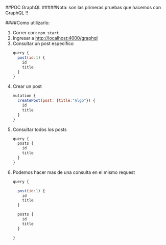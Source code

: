 ##POC GraphQL
#####Nota: son las primeras pruebas que hacemos con GraphQL !!

####Como utilizarlo:
1. Correr con: ```npm start```
2. Ingresar a [http://localhost:4000/graphql](http://localhost:4000/graphql)
3. Consultar un post especifico
    ```javascript
    query {
      post(id:1) {
        id
        title
      }
    }
    ```
4. Crear un post
    ```javascript
    mutation {
      createPost(post: {title:"Algo"}) {
        id
        title
      }
    }
    ```
5. Consultar todos los posts
    ```javascript
    query {
      posts {
        id
        title
      }
    }
    ```
3. Podemos hacer mas de una consulta en el mismo request
    ```javascript
    query {

      post(id:1) {
        id
        title
      }

      posts {
        id
        title
      }

    }
    ```
